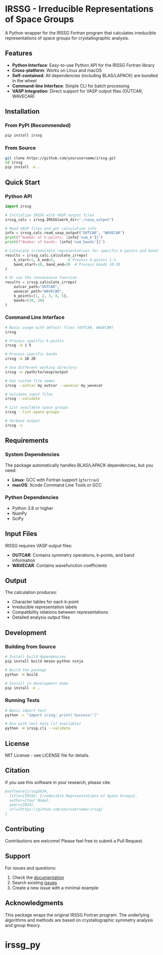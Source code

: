 # IRSSG - Irreducible Representations of Space Groups

A Python wrapper for the IRSSG Fortran program that calculates irreducible representations of space groups for crystallographic analysis.

## Features

- **Python Interface**: Easy-to-use Python API for the IRSSG Fortran library
- **Cross-platform**: Works on Linux and macOS
- **Self-contained**: All dependencies (including BLAS/LAPACK) are bundled in the wheel
- **Command-line Interface**: Simple CLI for batch processing
- **VASP Integration**: Direct support for VASP output files (OUTCAR, WAVECAR)

## Installation

### From PyPI (Recommended)

```bash
pip install irssg
```

### From Source

```bash
git clone https://github.com/yourusername/irssg.git
cd irssg
pip install -e .
```

## Quick Start

### Python API

```python
import irssg

# Initialize IRSSG with VASP output files
irssg_calc = irssg.IRSSG(work_dir="./vasp_output")

# Read VASP files and get calculation info
info = irssg_calc.read_vasp_output("OUTCAR", "WAVECAR")
print(f"Number of k-points: {info['num_k']}")
print(f"Number of bands: {info['num_bands']}")

# Calculate irreducible representations for specific k-points and bands
results = irssg_calc.calculate_irreps(
    k_start=1, k_end=5,      # Process k-points 1-5
    band_start=10, band_end=20  # Process bands 10-20
)

# Or use the convenience function
results = irssg.calculate_irreps(
    outcar_path="OUTCAR",
    wavecar_path="WAVECAR",
    k_points=[1, 2, 3, 4, 5],
    bands=(10, 20)
)
```

### Command Line Interface

```bash
# Basic usage with default files (OUTCAR, WAVECAR)
irssg

# Process specific k-points
irssg -k 1 5

# Process specific bands
irssg -b 10 20

# Use different working directory
irssg -w /path/to/vasp/output

# Use custom file names
irssg --outcar my_outcar --wavecar my_wavecar

# Validate input files
irssg --validate

# List available space groups
irssg --list-space-groups

# Verbose output
irssg -v
```

## Requirements

### System Dependencies

The package automatically handles BLAS/LAPACK dependencies, but you need:

- **Linux**: GCC with Fortran support (`gfortran`)
- **macOS**: Xcode Command Line Tools or GCC

### Python Dependencies

- Python 3.8 or higher
- NumPy
- SciPy

## Input Files

IRSSG requires VASP output files:

- **OUTCAR**: Contains symmetry operations, k-points, and band information
- **WAVECAR**: Contains wavefunction coefficients

## Output

The calculation produces:

- Character tables for each k-point
- Irreducible representation labels
- Compatibility relations between representations
- Detailed analysis output files

## Development

### Building from Source

```bash
# Install build dependencies
pip install build meson-python ninja

# Build the package
python -m build

# Install in development mode
pip install -e .
```

### Running Tests

```bash
# Basic import test
python -c "import irssg; print('Success!')"

# Run with test data (if available)
python -m irssg.cli --validate
```

## License

MIT License - see LICENSE file for details.

## Citation

If you use this software in your research, please cite:

```bibtex
@software{irssg2024,
  title={IRSSG: Irreducible Representations of Space Groups},
  author={Your Name},
  year={2024},
  url={https://github.com/yourusername/irssg}
}
```

## Contributing

Contributions are welcome! Please feel free to submit a Pull Request.

## Support

For issues and questions:

1. Check the [documentation](https://github.com/yourusername/irssg#readme)
2. Search existing [issues](https://github.com/yourusername/irssg/issues)
3. Create a new issue with a minimal example

## Acknowledgments

This package wraps the original IRSSG Fortran program. The underlying algorithms and methods are based on crystallographic symmetry analysis and group theory.

# irssg_py

